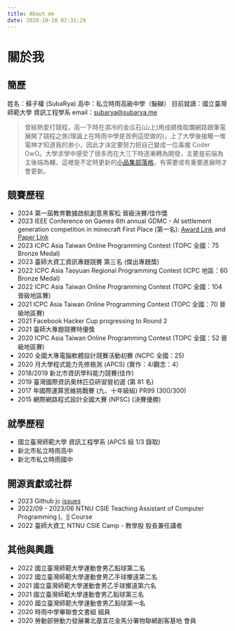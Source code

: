 ```yaml
---
title: About me
date: 2020-10-10 02:31:29
---
```

# 關於我

## 簡歷
姓名：蘇子權 (SubaRya)
高中：私立時雨高級中學（~~監獄~~）
目前就讀：國立臺灣師範大學 資訊工程學系
email：subarya@subarya.me

>曾經熱愛打競程，高一下時在濕冷的金瓜石(山上)用成績換取爛網路跟筆電展開了競程之旅(理論上在時雨中學是首例這麼做的)，上了大學後接觸一堆電神才知道我的渺小，因此才決定要努力把自己變成一位毒瘤 Coder OwO。大學求學中感受了很多而在大三下時逐漸轉為開發，主要是前端為主後端為輔，這裡是不定時更新的[小品集部落格](https://subaryaweb.github.io/)，有需要或有重要進展時才會更新。

## 競賽歷程
* 2024 第一屆教育數據啟航創意黑客松 晉級決賽/佳作獎
* 2023 IEEE Conference on Games 6th annual GDMC - AI settlement generation competition in minecraft First Place (第一名): [Award Link](https://gendesignmc.wikidot.com/wiki:2023-settlement-generation-competition#toc19) and [Paper Link](https://gendesignmc.wdfiles.com/local--files/wiki:2023-settlement-generation-competition/JEB_GEN_writeup%5B1%5D.pdf)
* 2023 ICPC Asia Taiwan Online Programming Contest (TOPC 全國：75 Bronze Medal)
* 2023 臺師大資工資訊專題競賽 第三名 (傑出專題獎)
* 2022 ICPC Asia Taoyuan Regional Programming Contest (ICPC 地區：60 Bronze Medal)
* 2022 ICPC Asia Taiwan Online Programming Contest (TOPC 全國：104 晉級地區賽)
* 2021 ICPC Asia Taiwan Online Programming Contest (TOPC 全國：70 晉級地區賽)
* 2021 Facebook Hacker Cup progressing to Round 2
* 2021 臺師大專題競賽特優獎
* 2020 ICPC Asia Taiwan Online Programming Contest (TOPC 全國：52 晉級地區賽)
* 2020 全國大專電腦軟體設計競賽活動初賽 (NCPC 全國：25)
* 2020 月大學程式能力先修檢測 (APCS) (實作：4/觀念：4）
* 2018/2019 新北市資訊學科能力競賽(佳作)
* 2019 臺灣國際資訊奧林匹亞研習營初選 (第 81 名)
* 2017 年國際運算思維挑戰賽 (九、十年級組) PR99 (300/300)
* 2015 網際網路程式設計全國大賽 (NPSC) (決賽優勝)

## 就學歷程
* 國立臺灣師範大學 資訊工程學系 (APCS 組 1/3 錄取)
* 新北市私立時雨高中
* 新北市私立時雨國中

## 開源貢獻或社群
* 2023 Github jc [issues](https://github.com/kellyjonbrazil/jc/issues/395)
* 2022/09 - 2023/06 NTNU CSIE Teaching Assistant of Computer Programming [I](https://sites.google.com/gapps.ntnu.edu.tw/neokent/teaching/past-courses/2022fall-computer-programming-i)、[II](https://sites.google.com/gapps.ntnu.edu.tw/neokent/teaching/2023spring-computer-programming-ii) Course
* 2022 臺師大資工 NTNU CSIE Camp - 教學股 股長兼任講者

## 其他與興趣
* 2022 國立臺灣師範大學運動會男乙鉛球第二名
* 2022 國立臺灣師範大學運動會男乙手球擲遠第二名
* 2021 國立臺灣師範大學運動會男乙手球擲遠第六名
* 2021 國立臺灣師範大學運動會男乙鉛球第三名
* 2020 國立臺灣師範大學運動會男乙鉛球第一名
* 2020 時雨中學畢聯會文書組 組員
* 2020 勞動部勞動力發展署北基宜花金馬分署物聯網創客基地 會員
